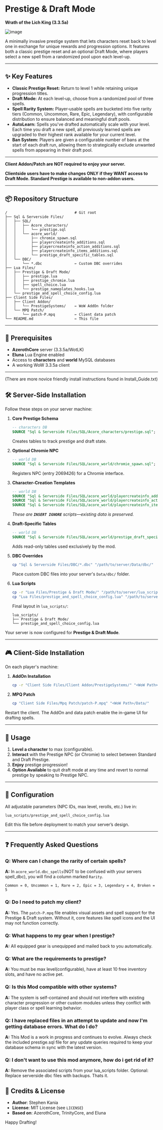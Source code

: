 # Prestige & Draft Mode
**Wrath of the Lich King (3.3.5a)**

![image](https://github.com/user-attachments/assets/5d3ed4b4-0765-4238-902e-cf2ad82fd8d0)


A minimally invasive prestige system that lets characters reset back to level one in exchange for unique rewards and progression options. It features both a classic prestige reset and an optional Draft Mode, where players select a new spell from a randomized pool upon each level-up. 

---

## ✨ Key Features

* **Classic Prestige Reset:** Return to level 1 while retaining unique progression titles.
* **Draft Mode:** At each level‑up, choose from a randomized pool of three spells.
* **Spell Rarity System:** Player‑usable spells are bucketed into five rarity tiers (Common, Uncommon, Rare, Epic, Legendary), with configurable distribution to ensure balanced and meaningful draft pools.
* **AutoLearn:** Spells you've drafted automatically scale with your level. Each time you draft a new spell, all previously learned spells are upgraded to their highest rank available for your current level.
* **Ban System:** Players are given a configurable number of bans at the start of each draft run, allowing them to strategically exclude unwanted spells from appearing in their draft pool.
---

**Client Addon/Patch are NOT required to enjoy your server.**

**Clientside users have to make changes ONLY if they WANT access to Draft Mode. Standard Prestige is available to non-addon users.**


---

## 📦 Repository Structure

```
/                               # Git root
├── Sql & Serverside Files/
│   ├── SQL/
│   │   ├── Acore_characters/
│   │   │   └── prestige.sql
│   │   └── acore_world/
│   │       ├── chromie_spawn.sql
│   │       ├── playercreateinfo_additions.sql
│   │       ├── playercreateinfo_action_additions.sql
│   │       ├── playercreateinfo_items_additions.sql
│   │       └── prestige_draft_specific_tables.sql
│   └── DBC/
│       └── *.dbc               ← Custom DBC overrides
├── Lua Files/
│   ├── Prestige & Draft Mode/
│   │   ├── prestige.lua
│   │   ├── prestige_chromie.lua
│   │   ├── spell_choice.lua
│   │   └── prestige_nameplates_hooks.lua
│   └── prestige_and_spell_choice_config.lua
├── Client Side Files/
│   ├── Client Addon/
│   │   └── PrestigeSystems/    ← WoW AddOn folder
│   └── MPQ Patch/
│       └── patch-P.mpq         ← Client data patch
└── README.md                   ← This file
```

---

## 🔧 Prerequisites

* **AzerothCore** server (3.3.5a/WotLK)
* **Eluna** Lua Engine enabled
* Access to **characters** and **world** MySQL databases
* A working WoW 3.3.5a client

---
(There are more novice friendly install instructions found in Install_Guide.txt)
## 🛠️ Server-Side Installation

Follow these steps on your server machine:

1. **Core Prestige Schema**

   ```sql
   -- characters DB
   SOURCE "Sql & Serverside Files/SQL/Acore_characters/prestige.sql";
   ```

   Creates tables to track prestige and draft state.

2. **Optional Chromie NPC**

   ```sql
   -- world DB
   SOURCE "Sql & Serverside Files/SQL/acore_world/chromie_spawn.sql";
   ```

   Registers NPC (entry 2069426) for a Chromie interface.

3. **Character-Creation Templates**

   ```sql
   -- world DB
   SOURCE "Sql & Serverside Files/SQL/acore_world/playercreateinfo_additions.sql";
   SOURCE "Sql & Serverside Files/SQL/acore_world/playercreateinfo_action_additions.sql";
   SOURCE "Sql & Serverside Files/SQL/acore_world/playercreateinfo_items_additions.sql";
   ```

   *These are **`INSERT IGNORE`** scripts—existing data is preserved.*

4. **Draft-Specific Tables**

   ```sql
   -- world DB
   SOURCE "Sql & Serverside Files/SQL/acore_world/prestige_draft_specific_tables.sql";
   ```

   Adds read-only tables used exclusively by the mod.

5. **DBC Overrides**

   ```bash
   cp "Sql & Serverside Files/DBC/*.dbc" "/path/to/server/Data/dbc/"
   ```

   Place custom DBC files into your server's `Data/dbc/` folder.

6. **Lua Scripts**

   ```bash
   cp -r "Lua Files/Prestige & Draft Mode/" "/path/to/server/lua_scripts/"
   cp "Lua Files/prestige_and_spell_choice_config.lua" "/path/to/server/lua_scripts/"
   ```

   Final layout in `lua_scripts/`:

   ```
   lua_scripts/
   ├── Prestige & Draft Mode/
   └── prestige_and_spell_choice_config.lua
   ```

Your server is now configured for **Prestige & Draft Mode**.

---

## 🎮 Client-Side Installation

On each player's machine:

1. **AddOn Installation**

   ```bash
   cp -r "Client Side Files/Client Addon/PrestigeSystems/" "<WoW Path>/Interface/AddOns/"
   ```

2. **MPQ Patch**

   ```bash
   cp "Client Side Files/Mpq Patch/patch-P.mpq" "<WoW Path>/Data/"
   ```

Restart the client. The AddOn and data patch enable the in-game UI for drafting spells.

---

## 🚀 Usage

1. **Level a character** to max (configurable).
2. **Interact** with the Prestige NPC (or Chromie) to select between Standard and Draft Prestige.
3. **Enjoy** prestige progression!
4. **Option Available** to quit draft mode at any time and revert to normal prestige by speaking to Prestige NPC.
---

## 📜 Configuration

All adjustable parameters (NPC IDs, max level, rerolls, etc.) live in:

```
lua_scripts/prestige_and_spell_choice_config.lua
```

Edit this file before deployment to match your server’s design.

---
## ❓ Frequently Asked Questions

### Q: Where can I change the rarity of certain spells?

**A:** In  `acore_world.dbc_spells`(NOT to be confused with your servers spell_dbc), you will find a column marked `Rarity`. 

`Common = 0, Uncommon = 1, Rare = 2, Epic = 3, Legendary = 4, Broken = 5`

### Q: Do I need to patch my client?

**A:** Yes. The `patch-P.mpq` file enables visual assets and spell support for the Prestige & Draft system. Without it, core features like spell icons and the UI may not function correctly.

### Q: What happens to my gear when I prestige?

**A:** All equipped gear is unequipped and mailed back to you automatically.

### Q: What are the requirements to prestige?

**A:** You must be max level(configurable), have at least 10 free inventory slots, and have no active pet.

### Q: Is this Mod compatible with other systems?

**A:** The system is self-contained and should not interfere with existing character progression or other custom modules unless they conflict with player class or spell learning behavior.

### Q: I have replaced files in an attempt to update and now I'm getting database errors. What do I do?

**A:** This Mod is a work in progress and continues to evolve. Always check the included prestige.sql file for any update queries required to keep your database schema in sync with the latest version.

### Q: I don't want to use this mod anymore, how do i get rid of it?

**A:** Remove the associated scripts from your lua_scripts folder. Optional: Replace serverside dbc files with backups. Thats it.

## 🙏 Credits & License

* **Author**: Stephen Kania
* **License**: MIT License (see `LICENSE`)
* **Based on**: AzerothCore, TrinityCore, and Eluna

Happy Drafting!

